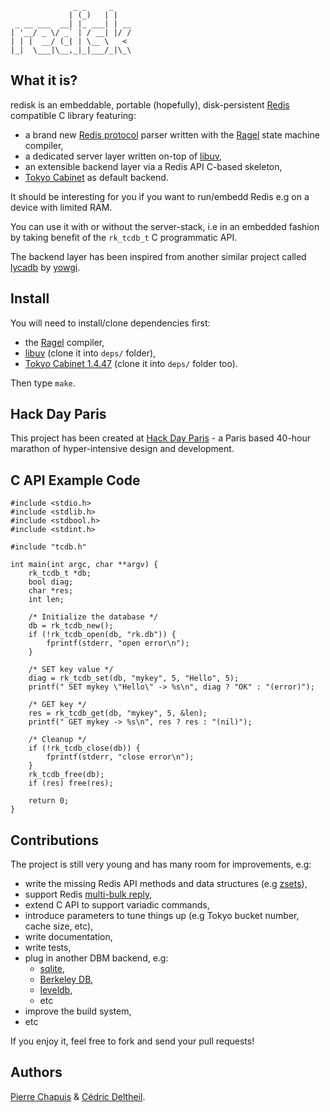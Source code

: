                   _ _     _    
                 | (_)   | |   
     _ __ ___  __| |_ ___| | __
    | '__/ _ \/ _` | / __| |/ /
    | | |  __/ (_| | \__ \   < 
    |_|  \___|\__,_|_|___/_|\_\
                           

## What it is?

redisk is an embeddable, portable (hopefully), disk-persistent [Redis](http://redis.io/) compatible C library
featuring:

* a brand new [Redis protocol](http://redis.io/topics/protocol) parser written with the [Ragel](http://www.complang.org/ragel/) state machine compiler,
* a dedicated server layer written on-top of [libuv](https://github.com/joyent/libuv),
* an extensible backend layer via a Redis API C-based skeleton,
* [Tokyo Cabinet](http://fallabs.com/tokyocabinet/) as default backend.

It should be interesting for you if you want to run/embedd Redis e.g on a device with limited RAM.

You can use it with or without the server-stack, i.e in an embedded fashion by
taking benefit of the `rk_tcdb_t` C programmatic API.

The backend layer has been inspired from another similar project called [lycadb](https://github.com/nicolasff/lycadb) by [yowgi](http://twitter.com/yowgi).

## Install

You will need to install/clone dependencies first:

* the [Ragel](http://www.complang.org/ragel/) compiler,
* [libuv](https://github.com/joyent/libuv) (clone it into `deps/` folder),
* [Tokyo Cabinet 1.4.47](http://fallabs.com/tokyocabinet/) (clone it into `deps/` folder too).

Then type `make`.

## Hack Day Paris

This project has been created at [Hack Day Paris](http://hackdayparis.org/) - a Paris based 40-hour marathon of hyper-intensive design and development.

## C API Example Code

    #include <stdio.h>
    #include <stdlib.h>
    #include <stdbool.h>
    #include <stdint.h>
    
    #include "tcdb.h"
    
    int main(int argc, char **argv) {
        rk_tcdb_t *db;
        bool diag;
        char *res;
        int len;
        
        /* Initialize the database */
        db = rk_tcdb_new();
        if (!rk_tcdb_open(db, "rk.db")) {
            fprintf(stderr, "open error\n");
        }
        
        /* SET key value */
        diag = rk_tcdb_set(db, "mykey", 5, "Hello", 5);
        printf(" SET mykey \"Hello\" -> %s\n", diag ? "OK" : "(error)");
        
        /* GET key */
        res = rk_tcdb_get(db, "mykey", 5, &len);
        printf(" GET mykey -> %s\n", res ? res : "(nil)");
        
        /* Cleanup */
        if (!rk_tcdb_close(db)) {
            fprintf(stderr, "close error\n");
        }
        rk_tcdb_free(db);
        if (res) free(res);
        
        return 0;
    }

## Contributions

The project is still very young and has many room for improvements, e.g:

* write the missing Redis API methods and data structures (e.g [zsets](http://redis.io/commands#sorted_set)),
* support Redis [multi-bulk reply](http://redis.io/topics/protocol#multi-bulk-reply),
* extend C API to support variadic commands,
* introduce parameters to tune things up (e.g Tokyo bucket number, cache size, etc),
* write documentation,
* write tests,
* plug in another DBM backend, e.g:
  * [sqlite](http://www.sqlite.org/),
  * [Berkeley DB](http://www.oracle.com/technology/products/berkeley-db),
  * [leveldb](http://code.google.com/p/leveldb/),
  * etc
* improve the build system,
* etc

If you enjoy it, feel free to fork and send your pull requests!

## Authors

[Pierre Chapuis](http://twitter.com/pchapuis) & [Cédric Deltheil](http://about.me/deltheil).
